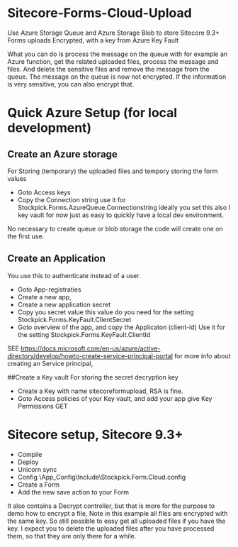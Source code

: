 # Sitecore-Forms-Cloud-Upload

Use Azure Storage Queue and Azure Storage Blob to store Sitecore 9.3+ Forms uploads Encrypted, with a key from Azure Key Fault

What you can do is process the message on the queue with for example an Azure function, get the related uploaded files, process the message and files. And delete the sensitive files and remove the message from the queue. The message on the queue is now not encrypted. If the information is very sensitive, you can also encrypt that.

# Quick Azure Setup (for local development)

## Create an Azure storage
For Storing (temporary) the uploaded files and tempory storing the form values
- Goto Access keys
- Copy the Connection string use it for Stockpick.Forms.AzureQueue.Connectionstring ideally you set this also I key vault for now just as easy to quickly have a local dev environment.

No necessary to create queue or blob storage the code will create one on the first use.

## Create an Application
You use this to authenticate instead of a user.
- Goto App-registraties
- Create a new app,
- Create a new application secret
- Copy you secret value this value do you need for the setting Stockpick.Forms.KeyFault.ClientSecret
- Goto overview of the app, and copy the Applicaton (client-id) Use it for the setting Stockpick.Forms.KeyFault.ClientId

SEE https://docs.microsoft.com/en-us/azure/active-directory/develop/howto-create-service-principal-portal for more info about creating an Service principal,

##Create a Key vault
For storing the secret decryption key
- Create a Key with name sitecoreformupload, RSA is fine.
- Goto Access policies of your Key vault, and add your app give Key Permissions GET

# Sitecore setup, Sitecore 9.3+
- Compile
- Deploy
- Unicorn sync
- Config \App_Config\Include\Stockpick.Form.Cloud.config
- Create a Form
- Add the new save action to your Form

It also contains a Decrypt controller, but that is more for the purpose to demo how to encrypt a file, Note in this example all files are encrypted with the same key. So still possible to easy get all uploaded files if you have the key. I expect you to delete the uploaded files after you have processed them, so that they are only there for a while.